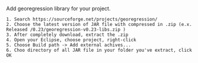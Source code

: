 Add georegression library for your project.

	1. Search https://sourceforge.net/projects/georegression/
	2. Choose the latest version of JAR file with compressed in .zip (e.x. Released /0.23/georegression-v0.23-libs.zip )
	3. After completely download, extract the .zip
	4. Open your Eclipse, choose project, right-click
	5. Choose Build path -> Add external achives...
	6. Choo directory of all JAR file in your folder you've extract, click OK